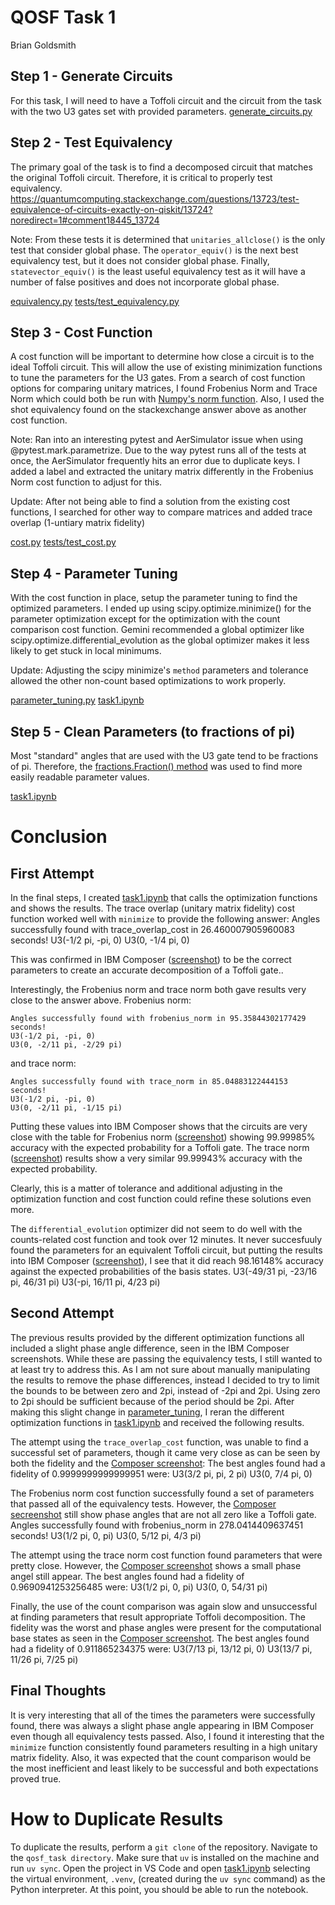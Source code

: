 # QOSF Task 1
Brian Goldsmith

## Step 1 - Generate Circuits
For this task, I will need to have a Toffoli circuit and the circuit from the task with the two U3 gates set with provided parameters.
[generate_circuits.py](./generate_circuits.py)

## Step 2 - Test Equivalency
The primary goal of the task is to find a decomposed circuit that matches the original Toffoli circuit. Therefore, it is critical to properly test equivalency.
https://quantumcomputing.stackexchange.com/questions/13723/test-equivalence-of-circuits-exactly-on-qiskit/13724?noredirect=1#comment18445_13724

Note: From these tests it is determined that `unitaries_allclose()` is the only test that consider global phase. The `operator_equiv()` is the next best equivalency test, but it does not consider global phase. Finally, `statevector_equiv()` is the least useful equivalency test as it will have a number of false positives and does not incorporate global phase.

[equivalency.py](./equivalency.py)
[tests/test_equivalency.py](./tests/test_equivalency.py)

## Step 3 - Cost Function
A cost function will be important to determine how close a circuit is to the ideal Toffoli circuit. This will allow the use of existing minimization functions to tune the parameters for the U3 gates.
From a search of cost function options for comparing unitary matrices, I found Frobenius Norm and Trace Norm which could both be run with [Numpy's norm function](https://numpy.org/doc/stable/reference/generated/numpy.linalg.norm.html). Also, I used the shot equivalency found on the stackexchange answer above as another cost function.

Note: Ran into an interesting pytest and AerSimulator issue when using @pytest.mark.parametrize. Due to the way pytest runs all of the tests at once, the AerSimulator frequently hits an error due to duplicate keys. I added a label and extracted the unitary matrix differently in the Frobenius Norm cost function to adjust for this.

Update: After not being able to find a solution from the existing cost functions, I searched for other way to compare matrices and added trace overlap (1-untiary matrix fidelity)

[cost.py](./cost.py)
[tests/test_cost.py](./tests/test_cost.py)

## Step 4 - Parameter Tuning
With the cost function in place, setup the parameter tuning to find the optimized parameters. I ended up using scipy.optimize.minimize() for the parameter optimization except for the optimization with the count comparison cost function. Gemini recommended a global optimizer like scipy.optimize.differential_evolution as the global optimizer makes it less likely to get stuck in local minimums. 

Update: Adjusting the scipy minimize's `method` parameters and tolerance allowed the other non-count based optimizations to work properly.

[parameter_tuning.py](./parameter_tuning.py)
[task1.ipynb](./task1.ipynb)

## Step 5 - Clean Parameters (to fractions of pi)
Most "standard" angles that are used with the U3 gate tend to be fractions of pi. Therefore, the [fractions.Fraction() method](https://docs.python.org/3/library/fractions.html) was used to find more easily readable parameter values.

[task1.ipynb](./task1.ipynb)

# Conclusion
## First Attempt
In the final steps, I created [task1.ipynb](./task1.ipynb) that calls the optimization functions and shows the results. The trace overlap (unitary matrix fidelity) cost function worked well with `minimize` to provide the following answer:
Angles successfully found with trace_overlap_cost in 26.460007905960083 seconds!
U3(-1/2 pi, -pi, 0)
U3(0, -1/4 pi, 0)

This was confirmed in IBM Composer ([screenshot](./images/Trace_overlap_cost.png)) to be the correct parameters to create an accurate decomposition of a Toffoli gate..

Interestingly, the Frobenius norm and trace norm both gave results very close to the answer above.
Frobenius norm:
```
Angles successfully found with frobenius_norm in 95.35844302177429 seconds!
U3(-1/2 pi, -pi, 0)
U3(0, -2/11 pi, -2/29 pi)
```
and trace norm:
```
Angles successfully found with trace_norm in 85.04883122444153 seconds!
U3(-1/2 pi, -pi, 0)
U3(0, -2/11 pi, -1/15 pi)
```

Putting these values into IBM Composer shows that the circuits are very close with the table for Frobenius norm ([screenshot](./images/Frobenius_norm.png)) showing 99.99985% accuracy with the expected probability for a Toffoli gate. The trace norm ([screenshot](./images/Trace_norm.png)) results show a very similar 99.99943% accuracy with the expected probability.

Clearly, this is a matter of tolerance and additional adjusting in the optimization function and cost function could refine these solutions even more.

The `differential_evolution` optimizer did not seem to do well with the counts-related cost function and took over 12 minutes. It never succesfuuly found the parameters for an equivalent Toffoli circuit, but putting the results into IBM Composer ([screenshot](./images/Count_comparison.png)), I see that it did reach 98.16148% accuracy against the expected probabilities of the basis states.
U3(-49/31 pi, -23/16 pi, 46/31 pi)
U3(-pi, 16/11 pi, 4/23 pi)

## Second Attempt
The previous results provided by the different optimization functions all included a slight phase angle difference, seen in the IBM Composer screenshots. While these are passing the equivalency tests, I still wanted to at least try to address this. As I am not sure about manually manipulating the results to remove the phase differences, instead I decided to try to limit the bounds to be between zero and 2pi, instead of -2pi and 2pi. Using zero to 2pi should be sufficient because of the period should be 2pi. After making this slight change in [parameter_tuning](./parameter_tuning.py), I reran the different optimization functions in [task1.ipynb](./task1.ipynb) and received the following results.

The attempt using the `trace_overlap_cost` function, was unable to find a successful set of parameters, though it came very close as can be seen by both the fidelity and the [Composer screenshot](./images/Trace_overlap_cost_new.png):
The best angles found had a fidelity of 0.9999999999999951 were:
U3(3/2 pi, pi, 2 pi)
U3(0, 7/4 pi, 0)

The Frobenius norm cost function successfully found a set of parameters that passed all of the equivalency tests. However, the [Composer secreenshot](./images/Frobenius_norm_new.png) still show phase angles that are not all zero like a Toffoli gate.
Angles successfully found with frobenius_norm in 278.0414409637451 seconds!
U3(1/2 pi, 0, pi)
U3(0, 5/12 pi, 4/3 pi)

The attempt using the trace norm cost function found parameters that were pretty close. However, the [Composer screenshot](./images/Trace_norm_new.png) shows a small phase angel still appear.
The best angles found had a fidelity of 0.9690941253256485 were:
U3(1/2 pi, 0, pi)
U3(0, 0, 54/31 pi)

Finally, the use of the count comparison was again slow and unsuccessful at finding parameters that result appropriate Toffoli decomposition. The fidelity was the worst and phase angles were present for the computational base states as seen in the [Composer screenshot](./images/Count_comparison_new.png).
The best angles found had a fidelity of 0.911865234375 were:
U3(7/13 pi, 13/12 pi, 0)
U3(13/7 pi, 11/26 pi, 7/25 pi)

## Final Thoughts
It is very interesting that all of the times the parameters were successfully found, there was always a slight phase angle appearing in IBM Composer even though all equivalency tests passed. Also, I found it interesting that the `minimize` function consistently found parameters resulting in a high unitary matrix fidelity. Also, it was expected that the count comparison would be the most inefficient and least likely to be successful and both expectations proved true.


# How to Duplicate Results
To duplicate the results, perform a `git clone` of the repository. Navigate to the `qosf_task directory`. Make sure that `uv` is installed on the machine and run `uv sync`. Open the project in VS Code and open [task1.ipynb](task1.ipynb) selecting the virtual environment, `.venv`, (created during the `uv sync` command) as the Python interpreter. At this point, you should be able to run the notebook.
